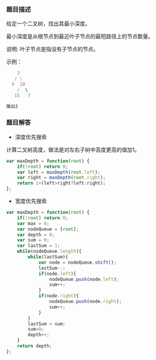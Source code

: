 ### 题目描述

给定一个二叉树，找出其最小深度。

最小深度是从根节点到最近叶子节点的最短路径上的节点数量。

说明: 叶子节点是指没有子节点的节点。

示例：

```js
	3
   / \
  9  20
    /  \
   15   7

输出2
```

### 题目解答

- 深度优先搜索

计算二叉树高度，做法是对左右子树中高度更高的值加1。

```js
var maxDepth = function(root) {
    if(!root) return 0;
    var left = maxDepth(root.left);
    var right = maxDepth(root.right);
    return 1+(left>right?left:right);
};
```

- 宽度优先搜索

```js
var maxDepth = function(root) {
    if(!root) return 0;
    var max = 0;
    var nodeQueue = [root];
    var depth = 0;
    var sum = 0;
    var lastSum = 1;
    while(nodeQueue.length){
        while(lastSum){
            var node = nodeQueue.shift();
            lastSum--;
            if(node.left){
                nodeQueue.push(node.left);
                sum++;
            }
            if(node.right){
                nodeQueue.push(node.right);
                sum++;
            }
        }
        lastSum = sum;
        sum=0;
        depth++;
    }
    return depth;
};
```









